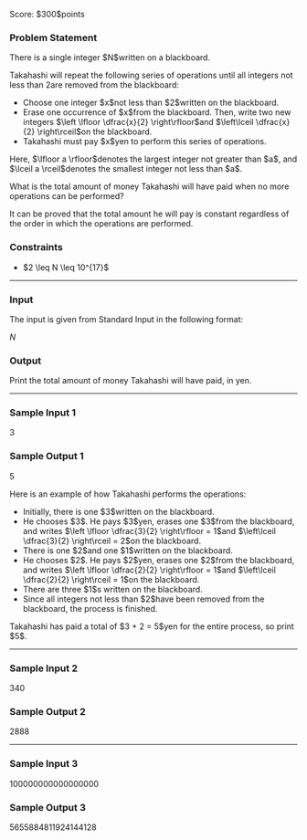 
<div>

<span>

<span>

<p>
Score: $300$points
</p>

<div>

<section>

### **Problem Statement**

<p>
There is a single integer $N$written on a blackboard.

Takahashi will repeat the following series of operations until all integers not less than $2$are removed from the blackboard:
</p>

<ul>

<li>
Choose one integer $x$not less than $2$written on the blackboard.
</li>

<li>
Erase one occurrence of $x$from the blackboard. Then, write two new integers $\left \lfloor \dfrac{x}{2} \right\rfloor$and $\left\lceil \dfrac{x}{2} \right\rceil$on the blackboard.
</li>

<li>
Takahashi must pay $x$yen to perform this series of operations.
</li>

</ul>

<p>
Here, $\lfloor a \rfloor$denotes the largest integer not greater than $a$, and $\lceil a \rceil$denotes the smallest integer not less than $a$.
</p>

<p>
What is the total amount of money Takahashi will have paid when no more operations can be performed?

It can be proved that the total amount he will pay is constant regardless of the order in which the operations are performed.
</p>

</section>

</div>

<div>

<section>

### **Constraints**

<ul>

<li>
$2 \leq N \leq 10^{17}$
</li>

</ul>

</section>

</div>

---

<div>

<div>

<section>

### **Input**

<p>
The input is given from Standard Input in the following format:
</p>

<div>

$N$
</div>

</section>

</div>

<div>

<section>

### **Output**

<p>
Print the total amount of money Takahashi will have paid, in yen.
</p>

</section>

</div>

</div>

---

<div>

<section>

### **Sample Input 1**

<div>

3

</div>

</section>

</div>

<div>

<section>

### **Sample Output 1**

<div>

5

</div>

<p>
Here is an example of how Takahashi performs the operations:
</p>

<ul>

<li>
Initially, there is one $3$written on the blackboard.
</li>

<li>
He chooses $3$. He pays $3$yen, erases one $3$from the blackboard, and writes $\left \lfloor \dfrac{3}{2} \right\rfloor = 1$and $\left\lceil \dfrac{3}{2} \right\rceil = 2$on the blackboard.
</li>

<li>
There is one $2$and one $1$written on the blackboard.
</li>

<li>
He chooses $2$. He pays $2$yen, erases one $2$from the blackboard, and writes $\left \lfloor \dfrac{2}{2} \right\rfloor = 1$and $\left\lceil \dfrac{2}{2} \right\rceil = 1$on the blackboard.
</li>

<li>
There are three $1$s written on the blackboard.
</li>

<li>
Since all integers not less than $2$have been removed from the blackboard, the process is finished.
</li>

</ul>

<p>
Takahashi has paid a total of $3 + 2 = 5$yen for the entire process, so print $5$.
</p>

</section>

</div>

---

<div>

<section>

### **Sample Input 2**

<div>

340

</div>

</section>

</div>

<div>

<section>

### **Sample Output 2**

<div>

2888

</div>

</section>

</div>

---

<div>

<section>

### **Sample Input 3**

<div>

100000000000000000

</div>

</section>

</div>

<div>

<section>

### **Sample Output 3**

<div>

5655884811924144128

</div>

</section>

</div>

</span>

</span>

</div>
